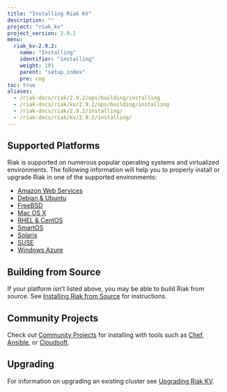 ```yaml
---
title: "Installing Riak KV"
description: ""
project: "riak_kv"
project_version: 2.9.2
menu:
  riak_kv-2.9.2:
    name: "Installing"
    identifier: "installing"
    weight: 101
    parent: "setup_index"
    pre: cog
toc: true
aliases:
  - /riak-docs/riak/2.9.2/ops/building/installing
  - /riak-docs/riak/kv/2.9.2/ops/building/installing
  - /riak-docs/riak/2.9.2/installing/
  - /riak-docs/riak/kv/2.9.2/installing/
---
```


[install aws]: {{<baseurl>}}riak/kv/2.9.2/setup/installing/amazon-web-services
[install debian & ubuntu]: {{<baseurl>}}riak/kv/2.9.2/setup/installing/debian-ubuntu
[install freebsd]: {{<baseurl>}}riak/kv/2.9.2/setup/installing/freebsd
[install mac osx]: {{<baseurl>}}riak/kv/2.9.2/setup/installing/mac-osx
[install rhel & centos]: {{<baseurl>}}riak/kv/2.9.2/setup/installing/rhel-centos
[install smartos]: {{<baseurl>}}riak/kv/2.9.2/setup/installing/smartos
[install solaris]: {{<baseurl>}}riak/kv/2.9.2/setup/installing/solaris
[install suse]: {{<baseurl>}}riak/kv/2.9.2/setup/installing/suse
[install windows azure]: {{<baseurl>}}riak/kv/2.9.2/setup/installing/windows-azure
[install source index]: {{<baseurl>}}riak/kv/2.9.2/setup/installing/source
[community projects]: {{<baseurl>}}community/projects
[upgrade index]: {{<baseurl>}}riak/kv/2.9.2/setup/upgrading

## Supported Platforms

Riak is supported on numerous popular operating systems and virtualized
environments. The following information will help you to
properly install or upgrade Riak in one of the supported environments:

  * [Amazon Web Services][install aws]
  * [Debian & Ubuntu][install debian & ubuntu]
  * [FreeBSD][install freebsd]
  * [Mac OS X][install mac osx]
  * [RHEL & CentOS][install rhel & centos]
  * [SmartOS][install smartos]
  * [Solaris][install solaris]
  * [SUSE][install suse]
  * [Windows Azure][install windows azure]

## Building from Source

If your platform isn’t listed above, you may be able to build Riak from source. See [Installing Riak from Source][install source index] for instructions.

## Community Projects

Check out [Community Projects][community projects] for installing with tools such as [Chef](https://www.chef.io/chef/), [Ansible](http://www.ansible.com/), or [Cloudsoft](http://www.cloudsoftcorp.com/).

## Upgrading

For information on upgrading an existing cluster see [Upgrading Riak KV][upgrade index].
